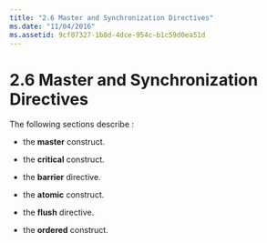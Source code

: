 ```yaml
---
title: "2.6 Master and Synchronization Directives"
ms.date: "11/04/2016"
ms.assetid: 9cf07327-1b8d-4dce-954c-b1c59d0ea51d
---
```

# 2.6 Master and Synchronization Directives

The following sections describe :

- the **master** construct.

- the **critical** construct.

- the **barrier** directive.

- the **atomic** construct.

- the **flush** directive.

- the **ordered** construct.